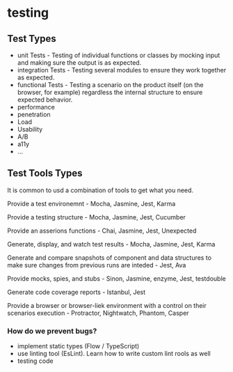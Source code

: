 # testing

## Test Types

* unit Tests - Testing of individual functions or classes by mocking input and making sure the output is as expected.
* integration Tests - Testing several modules to ensure they work together as expected.
* functional Tests - Testing a scenario on the product itself (on the browser, for example) regardless the internal structure to ensure expected behavior.
* performance
* penetration
* Load
* Usability
* A/B
* a11y
* ...

## Test Tools Types

It is common to usd a combination of tools to get what you need.

Provide a test environemnt - Mocha, Jasmine, Jest, Karma

Provide a testing structure - Mocha, Jasmine, Jest, Cucumber

Provide an asserions functions - Chai, Jasmine, Jest, Unexpected

Generate, display, and watch test results - Mocha, Jasmine, Jest, Karma

Generate and compare snapshots of component and data structures to make sure changes from previous runs are inteded - Jest, Ava

Provide mocks, spies, and stubs - Sinon, Jasmine, enzyme, Jest, testdouble

Generate code coverage reports - Istanbul, Jest

Provide a browser or browser-liek environment with a control on their scenarios execution - Protractor, Nightwatch, Phantom, Casper

### How do we prevent bugs?
* implement static types (Flow / TypeScript)
* use linting tool (EsLint). Learn how to write custom lint rools as well
* testing code




